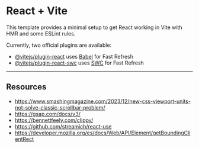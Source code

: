 # React + Vite

This template provides a minimal setup to get React working in Vite with HMR and some ESLint rules.

Currently, two official plugins are available:

- [@vitejs/plugin-react](https://github.com/vitejs/vite-plugin-react/blob/main/packages/plugin-react/README.md) uses [Babel](https://babeljs.io/) for Fast Refresh
- [@vitejs/plugin-react-swc](https://github.com/vitejs/vite-plugin-react-swc) uses [SWC](https://swc.rs/) for Fast Refresh

---

## Resources

- https://www.smashingmagazine.com/2023/12/new-css-viewport-units-not-solve-classic-scrollbar-problem/
- https://gsap.com/docs/v3/
- https://bennettfeely.com/clippy/
- https://github.com/streamich/react-use
- https://developer.mozilla.org/es/docs/Web/API/Element/getBoundingClientRect